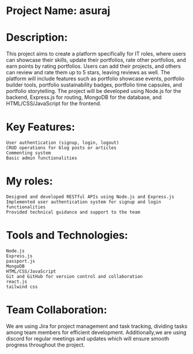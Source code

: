 
# Project Name: asuraj


# Description:
This project aims to create a platform specifically for IT roles, where users can showcase their skills, update their portfolios, rate other portfolios, and earn points by rating portfolios. Users can add their projects, and others can review and rate them up to 5 stars, leaving reviews as well. The platform will include features such as portfolio showcase events, portfolio builder tools, portfolio sustainability badges, portfolio time capsules, and portfolio storytelling. The project will be developed using Node.js for the backend, Express.js for routing, MongoDB for the database, and HTML/CSS/JavaScript for the frontend.

# Key Features:

    User authentication (signup, login, logout)
    CRUD operations for blog posts or articles
    Commenting system
    Basic admin functionalities

# My roles:

    Designed and developed RESTful APIs using Node.js and Express.js 
    Implemented user authentication system for signup and login functionalities
    Provided technical guidance and support to the team
  

# Tools and Technologies:
    Node.js
    Express.js
    passport.js
    MongoDB
    HTML/CSS/JavaScript
    Git and GitHub for version control and collaboration
    react.js
    tailwind css    
    
# Team Collaboration:
We are using Jira for project management and task tracking, dividing tasks among team members for efficient development. Additionally,we are using discord for  regular meetings and updates which will ensure smooth progress throughout the project.
